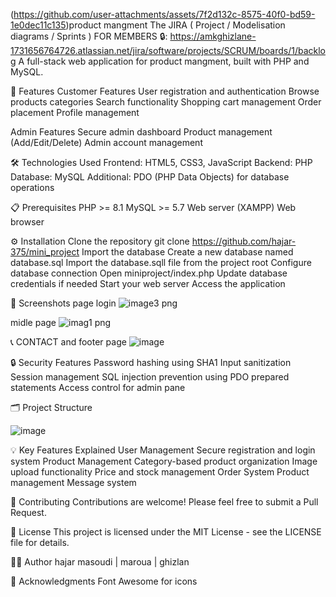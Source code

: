 (https://github.com/user-attachments/assets/7f2d132c-8575-40f0-bd59-1e0dec11c135)product mangment
The JIRA ( Project / Modelisation diagrams / Sprints ) FOR MEMBERS 🔒: https://amkghizlane-1731656764726.atlassian.net/jira/software/projects/SCRUM/boards/1/backlog
A full-stack web application for product mangment, built with PHP and MySQL.



🌟 Features
Customer Features
User registration and authentication
Browse products categories
Search functionality
Shopping cart management
Order placement 
Profile management


Admin Features
Secure admin dashboard
Product management (Add/Edit/Delete)
Admin account management



🛠️ Technologies Used
Frontend: HTML5, CSS3, JavaScript
Backend: PHP
Database: MySQL
Additional: PDO (PHP Data Objects) for database operations


📋 Prerequisites
PHP >= 8.1
MySQL >= 5.7
Web server (XAMPP)
Web browser


⚙️ Installation
Clone the repository
git clone https://github.com/hajar-375/mini_project
Import the database
Create a new database named database.sql
Import the database.sqll file from the project root
Configure database connection
Open miniproject/index.php
Update database credentials if needed
Start your web server
Access the application


📱 Screenshots
page login
![image3 png](https://github.com/user-attachments/assets/793c8082-1e28-4998-b903-6c3bd1cb8c83)

midle page
![imag1 png](https://github.com/user-attachments/assets/6a7d0630-44f3-4d21-93dd-6543b07e6978)



📞 CONTACT  and footer page
![image](https://github.com/user-attachments/assets/d00591c0-b9d2-4793-8156-53cb12e84cdc)


🔒 Security Features
Password hashing using SHA1
Input sanitization
Session management
SQL injection prevention using PDO prepared statements
Access control for admin pane  

🗂️ Project Structure

![image](https://github.com/user-attachments/assets/fb7c9595-260d-4978-9c43-991a7cf6b245)



💡 Key Features Explained
User Management
Secure registration and login system
Product Management
Category-based product organization
Image upload functionality
Price and stock management
Order System
Product management
Message system

🤝 Contributing
Contributions are welcome! Please feel free to submit a Pull Request.

📄 License
This project is licensed under the MIT License - see the LICENSE file for details.

👨‍💻 Author
hajar masoudi | maroua | ghizlan

🙏 Acknowledgments
Font Awesome for icons
